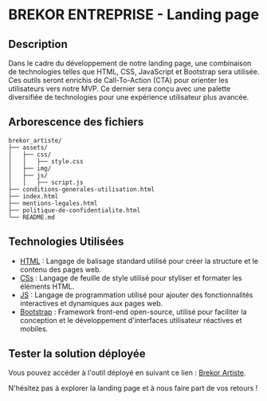 # BREKOR ENTREPRISE - Landing page 

## Description
Dans le cadre du développement de notre landing page, une combinaison de technologies telles que HTML, CSS, JavaScript et Bootstrap sera utilisée. Ces outils seront enrichis de Call-To-Action (CTA) pour orienter les utilisateurs vers notre MVP. Ce dernier sera conçu avec une palette diversifiée de technologies pour une expérience utilisateur plus avancée.


## Arborescence des fichiers
```
brekor_artiste/
├── assets/
│   ├── css/
│   │   ├── style.css
│   ├── img/
│   ├── js/
│   │   ├── script.js
├── conditions-generales-utilisation.html
├── index.html
├── mentions-legales.html
├── politique-de-confidentialite.html
└── README.md
```

## Technologies Utilisées
- [HTML](https://developer.mozilla.org/fr/docs/Web/HTML) : Langage de balisage standard utilisé pour créer la structure et le contenu des pages web.
- [CSs](https://developer.mozilla.org/fr/docs/Web/CSS) : Langage de feuille de style utilisé pour styliser et formater les éléments HTML.
- [JS](https://developer.mozilla.org/fr/docs/Web/JavaScript) : Langage de programmation utilisé pour ajouter des fonctionnalités interactives et dynamiques aux pages web.
- [Bootstrap](https://getbootstrap.com/) : Framework front-end open-source, utilisé pour faciliter la conception et le développement d'interfaces utilisateur réactives et mobiles.

## Tester la solution déployée

Vous pouvez accéder à l'outil déployé en suivant ce lien : [Brekor Artiste](https://artiste.brekor.fr).

N'hésitez pas à explorer la landing page et à nous faire part de vos retours !